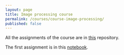 ```yaml
---
layout: page
title: Image processing course
permalink: /courses/course-image-processing/
published: false
---
```


All the assignments of the course are in [this](https://github.com/victortxa/assignments-vision-and-image-processing) repository.

The first assignment is in this [notebook](https://github.com/victortxa/assignments-vision-and-image-processing/blob/master/1_notmnist.ipynb).
